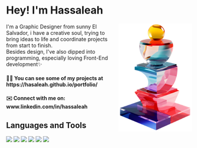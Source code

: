 # Hey! I'm Hassaleah
<div>
  <img src="3d-construction-stack.png" alt="Descripción de la imagen" align="right" width="200">
  <p align="left">I'm a Graphic Designer from sunny El Salvador, i have a creative soul, trying to bring ideas to life and coordinate projects from start to finish.
    <br>Besides design, I've also dipped into programming, especially loving Front-End development✨</p>
</div>


<h4>👨‍💻 You can see some of my projects at https://hasaleah.github.io/portfolio/ <br></h4>
<h4>✉️ Connect with me on: www.linkedin.com/in/hassaleah</h4>


## Languages and Tools <br>
 <div align="left">
    <img src="https://img.shields.io/badge/HTML5-202020?logo=html5&logoColor=FFFFFF&style=for-the-badge"/>
    <img src="https://img.shields.io/badge/CSS-202020?logo=css3&logoColor=FFFFFF&style=for-the-badge"/>
    <img src="https://img.shields.io/badge/JavaScript-202020?logo=javascript&logoColor=FFFFFF&style=for-the-badge"/>
    <img src="https://img.shields.io/badge/React-202020?logo=react&logoColor=FFFFFF&style=for-the-badge"/>
    <img src="https://img.shields.io/badge/Python-202020?logo=python&logoColor=FFFFFF&style=for-the-badge"/>
    <img src="https://img.shields.io/badge/Oracle-202020?logo=oracle&logoColor=FFFFFF&style=for-the-badge"/>
</div>
